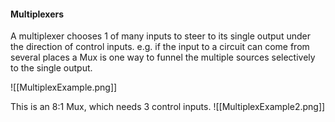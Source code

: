 #### Multiplexers
A multiplexer chooses 1 of many inputs to steer to its single output under the direction of control inputs. e.g. if the input to a circuit can come from several places a Mux is one way to funnel the multiple sources selectively to the single output.

![[MultiplexExample.png]]

This is an 8:1 Mux, which needs 3 control inputs.
![[MultiplexExample2.png]]
